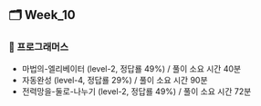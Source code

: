## 🗂️ Week_10

### 👾 프로그래머스

- 마법의-엘리베이터 (level-2, 정답룔 49%) / 풀이 소요 시간 40분
- 자동완성 (level-4, 정답룔 29%) / 풀이 소요 시간 90분
- 전력망을-둘로-나누기 (level-2, 정답룔 49%) / 풀이 소요 시간 72분
